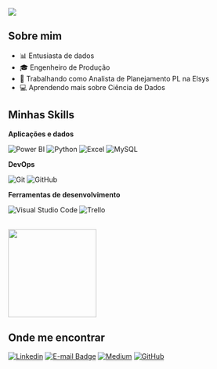 ![](https://komarev.com/ghpvc/?username=iamjoaovictorlopes&color=006bed)

## Sobre mim

- 📊 Entusiasta de dados
- 🎓 Engenheiro de Produção
- 💼 Trabalhando como Analista de Planejamento PL na Elsys
- 💻 Aprendendo mais sobre Ciência de Dados

## Minhas Skills

**Aplicações e dados**

![Power BI](https://img.shields.io/badge/PowerBI-F2C811?style=for-the-badge&logo=Power%20BI&logoColor=white)
![Python](https://img.shields.io/badge/Python-14354C?style=for-the-badge&logo=python&logoColor=white)
![Excel](https://img.shields.io/badge/Microsoft_Excel-217346?style=for-the-badge&logo=microsoft-excel&logoColor=white)
![MySQL](https://img.shields.io/badge/mysql-4479A1.svg?style=for-the-badge&logo=mysql&logoColor=white)

**DevOps**

![Git](https://img.shields.io/badge/-Git-333333?style=flat&logo=git)
![GitHub](https://img.shields.io/badge/-GitHub-333333?style=flat&logo=github)

**Ferramentas de desenvolvimento**

![Visual Studio Code](https://img.shields.io/badge/-Visual%20Studio%20Code-333333?style=flat&logo=visual-studio-code&logoColor=007ACC)
![Trello](https://img.shields.io/badge/-Trello-333333?style=flat&logo=trello&logoColor=007ACC)

<br/>

<a href="github.com/iamjoaovictorlopes" title="Perfil do João Victor Lopes">
  <img height="180em" src="https://github-readme-stats.vercel.app/api?username=iamjoaovictorlopes&theme=dracula&show_icons=true" />
</a>

## Onde me encontrar

[![Linkedin](https://img.shields.io/badge/-joaovictorlopes-blue?style=flat-square&logo=Linkedin&logoColor=white&link=https://www.linkedin.com/in/joaovictorlopes1998/)](https://www.linkedin.com/in/joaovictorlopes1998/)
[![E-mail Badge](https://img.shields.io/badge/-joaovictorlopesg@hotmail.com-006bed?style=flat-square&logo=Gmail&logoColor=white&link=mailto:joaovictorlopesg@hotmail.com)](mailto:joaovictorlopesg@hotmail.com)
[![Medium](https://img.shields.io/badge/Medium-12100E?style=for-the-badge&logo=medium&logoColor=white)](https://medium.com/@joaovictorlopesg)
[![GitHub](https://img.shields.io/github/followers/iamjoaovictorlopes?label=follow&style=social)](https://github.com/iamjoaovictorlopes)

